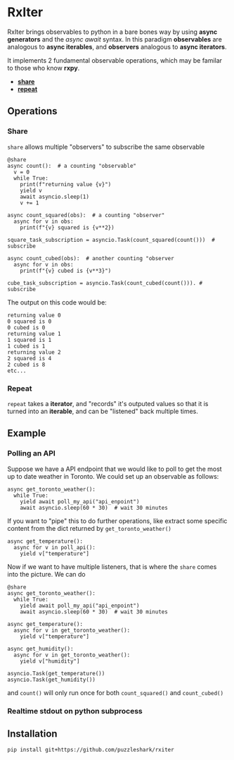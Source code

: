 # RxIter

RxIter brings observables to python in a bare bones way by using **async generators** and the *async* *await* syntax. In this paradigm **observables** are analogous to **async iterables**, and **observers** analogous to **async iterators**.


It implements 2 fundamental observable operations, which may be familar to those who know **rxpy**.

* [**share**](#Share)
* [**repeat**](#Repeat)

## Operations

### Share
`share` allows multiple "observers" to subscribe the same observable
```
@share
async count():  # a counting "observable"
  v = 0
  while True:
    print(f"returning value {v}")
    yield v
    await asyncio.sleep(1)
    v += 1

async count_squared(obs):  # a counting "observer"
  async for v in obs: 
    print(f"{v} squared is {v**2})

square_task_subscription = asyncio.Task(count_squared(count()))  # subscribe

async count_cubed(obs):  # another counting "observer
  async for v in obs:
    print(f"{v} cubed is {v**3}")

cube_task_subscription = asyncio.Task(count_cubed(count())). # subscribe
```
The output on this code would be:
```
returning value 0
0 squared is 0
0 cubed is 0
returning value 1
1 squared is 1
1 cubed is 1
returning value 2
2 squared is 4
2 cubed is 8
etc...
```
### Repeat
`repeat` takes a **iterator**, and "records" it's outputed values so that it is turned into an **iterable**, and can be "listened" back multiple times.

## Example
### Polling an API
Suppose we have a API endpoint that we would like to poll to get the most up to date weather in Toronto. We could set up an observable as follows:

```
async get_toronto_weather():
  while True:
    yield await poll_my_api("api_enpoint")
    await asyncio.sleep(60 * 30)  # wait 30 minutes
```

If you want to "pipe" this to do further operations, like extract some specific content from the dict returned by `get_toronto_weather()`

```
async get_temperature():
  async for v in poll_api():
    yield v["temperature"]
```

Now if we want to have multiple listeners, that is where the `share` comes into the picture. We can do

```
@share
async get_toronto_weather():
  while True:
    yield await poll_my_api("api_enpoint")
    await asyncio.sleep(60 * 30)  # wait 30 minutes

async get_temperature():
  async for v in get_toronto_weather():
    yield v["temperature"]

async get_humidity():
  async for v in get_toronto_weather():
    yield v["humidity"]

asyncio.Task(get_temperature())
asyncio.Task(get_humidity())
```

and `count()` will only run once for both `count_squared()` and `count_cubed()`
### Realtime stdout on python subprocess
## Installation
```
pip install git+https://github.com/puzzleshark/rxiter
```
